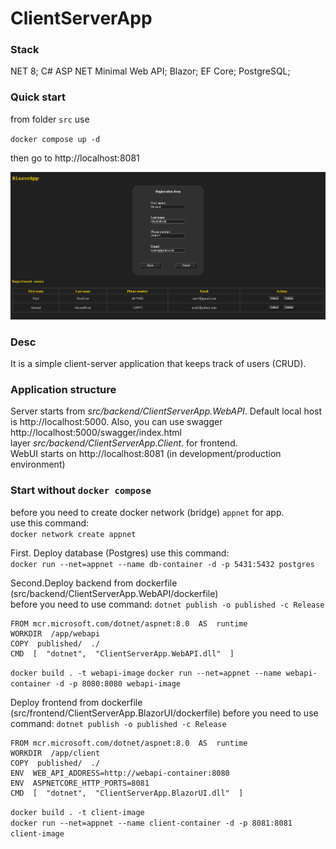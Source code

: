 # ClientServerApp  
### Stack  
NET 8; C# ASP NET Minimal Web API; Blazor; EF Core; PostgreSQL;   
### Quick start
from folder `src` use 

`docker compose up -d` 

then go to http://localhost:8081  
  
![Screenshot](screenshots/client.png)
  
### Desc
It is a simple  client-server  application  that  keeps  track of users (CRUD).

### Application structure
Server starts from _src/backend/ClientServerApp.WebAPI_. Default local host is http://localhost:5000. Also, you can use swagger http://localhost:5000/swagger/index.html  
layer _src/backend/ClientServerApp.Client_. for frontend.  
WebUI starts on http://localhost:8081 (in development/production environment)  
### Start without `docker compose`
before you need to create docker network (bridge) `appnet` for app.  
use this command:  
`docker network create appnet`  
  
First. Deploy database (Postgres)
use this command:  
`docker run --net=appnet --name db-container -d -p 5431:5432 postgres`    

Second.Deploy backend from dockerfile 
(src/backend/ClientServerApp.WebAPI/dockerfile)  
before you need to use command:
`dotnet publish -o published -c Release`  
```docker
FROM mcr.microsoft.com/dotnet/aspnet:8.0  AS  runtime
WORKDIR  /app/webapi
COPY  published/  ./
CMD  [  "dotnet",  "ClientServerApp.WebAPI.dll"  ]
```  
`docker build . -t webapi-image`
`docker run --net=appnet --name webapi-container -d -p 8080:8080 webapi-image`

Deploy frontend from dockerfile
(src/frontend/ClientServerApp.BlazorUI/dockerfile)
before you need to use command:
`dotnet publish -o published -c Release`  
```docker
FROM mcr.microsoft.com/dotnet/aspnet:8.0  AS  runtime
WORKDIR  /app/client
COPY  published/  ./
ENV  WEB_API_ADDRESS=http://webapi-container:8080
ENV  ASPNETCORE_HTTP_PORTS=8081
CMD  [  "dotnet",  "ClientServerApp.BlazorUI.dll"  ]
```
`docker build . -t client-image`  
`docker run --net=appnet --name client-container -d -p 8081:8081 client-image`
